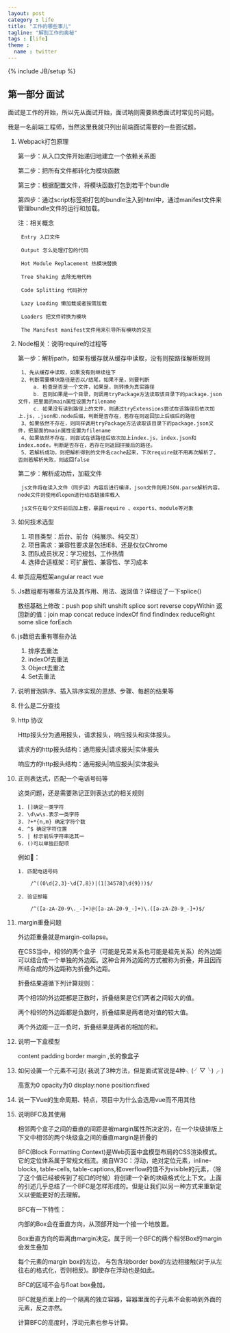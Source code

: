 ```yaml
---
layout: post
category : life
title: "工作的哪些事儿"
tagline: "解剖工作的奥秘"
tags : [life]
theme :
  name : twitter
---
```

{% include JB/setup %}

## 第一部分 面试

面试是工作的开始，所以先从面试开始，面试呐则需要熟悉面试时常见的问题。

我是一名前端工程师，当然这里我就只列出前端面试需要的一些面试题。

1. Webpack打包原理

    第一步：从入口文件开始递归地建立一个依赖关系图

    第二步：把所有文件都转化为模块函数

    第三步：根据配置文件，将模块函数打包到若干个bundle

    第四步：通过script标签把打包的bundle注入到html中，通过manifest文件来管理bundle文件的运行和加载。

    注：相关概念

        Entry 入口文件

        Output 怎么处理打包的代码

        Hot Module Replacement 热模块替换

        Tree Shaking 去除无用代码

        Code Splitting 代码拆分

        Lazy Loading 懒加载或者按需加载

        Loaders 把文件转换为模块

        The Manifest manifest文件用来引导所有模块的交互


2. Node相关：说明require的过程等

    第一步：解析path，如果有缓存就从缓存中读取，没有则按路径解析规则

        1、先从缓存中读取，如果没有则继续往下
        2、判断需要模块路径是否以/结尾，如果不是，则要判断
            a. 检查是否是一个文件，如果是，则转换为真实路径
            b. 否则如果是一个目录，则调用tryPackage方法读取该目录下的package.json文件，把里面的main属性设置为filename
            c. 如果没有读到路径上的文件，则通过tryExtensions尝试在该路径后依次加上.js，.json和.node后缀，判断是否存在，若存在则返回加上后缀后的路径
        3、如果依然不存在，则同样调用tryPackage方法读取该目录下的package.json文件，把里面的main属性设置为filename
        4、如果依然不存在，则尝试在该路径后依次加上index.js，index.json和index.node，判断是否存在，若存在则返回拼接后的路径。
        5、若解析成功，则把解析得到的文件名cache起来，下次require就不用再次解析了，否则若解析失败，则返回false

    第二步：解析成功后，加载文件

        js文件将在读入文件（同步读）内容后进行编译，json文件则用JSON.parse解析内容，node文件则使用dlopen进行动态链接库载入
        
        js文件在每个文件前后加上套，暴露require 、exports、module等对象


3. 如何技术选型

    1. 项目类型：后台、前台（纯展示、纯交互）
    2. 项目需求：兼容性要求是包括IE8、还是仅仅Chrome
    3. 团队成员状况：学习规划、工作热情
    4. 选择合适框架：可扩展性、兼容性、学习成本

4. 单页应用框架angular react vue
5. Js数组都有哪些方法及其作用、用法、返回值？详细说了一下splice()

    数组基础上修改：push pop shift unshift splice sort reverse copyWithin
    返回新的值：join map concat reduce indexOf find findIndex reduceRight some slice forEach

6. js数组去重有哪些办法
    1. 排序去重法
    2. indexOf去重法
    3. Object去重法
    4. Set去重法
7. 说明冒泡排序、插入排序实现的思想、步骤、每趟的结果等
8. 什么是二分查找
9. http 协议

    Http报头分为通用报头，请求报头，响应报头和实体报头。 

    请求方的http报头结构：通用报头|请求报头|实体报头 

    响应方的http报头结构：通用报头|响应报头|实体报头

10. 正则表达式，匹配一个电话号码等

    这类问题，还是需要熟记正则表达式的相关规则

        1. []确定一类字符
        2. \d\w\s.表示一类字符
        3. ?+*{n,m} 确定字符个数
        4. ^$ 确定字符位置
        5. | 标示前后字符串选其一
        6. ()可以单独匹配项

    例如：

        1. 匹配电话号码

            /^((0\d{2,3}-\d{7,8})|(1[34578]\d{9}))$/

        2. 验证邮箱

            /^([a-zA-Z0-9\._-]+)@([a-zA-Z0-9_-]+)\.([a-zA-Z0-9_-]+)$/


11. margin重叠问题

    外边距重叠就是margin-collapse。

    在CSS当中，相邻的两个盒子（可能是兄弟关系也可能是祖先关系）的外边距可以结合成一个单独的外边距。这种合并外边距的方式被称为折叠，并且因而所结合成的外边距称为折叠外边距。

    折叠结果遵循下列计算规则：

    两个相邻的外边距都是正数时，折叠结果是它们两者之间较大的值。

    两个相邻的外边距都是负数时，折叠结果是两者绝对值的较大值。

    两个外边距一正一负时，折叠结果是两者的相加的和。

12. 说明一下盒模型

    content padding border margin ,长的像盒子

13. 如何设置一个元素不可见( 我说了3种方法，但是面试官说是4种╮(╯▽╰)╭ )

    高宽为0 opacity为0 display:none position:fixed

14. 说一下Vue的生命周期、特点，项目中为什么会选用vue而不用其他

15. 说明BFC及其使用

    相邻两个盒子之间的垂直的间距是被margin属性所决定的，在一个块级排版上下文中相邻的两个块级盒之间的垂直margin是折叠的

    BFC(Block Formatting Context)是Web页面中盒模型布局的CSS渲染模式。它的定位体系属于常规文档流。摘自W3C：浮动，绝对定位元素，inline-blocks, table-cells, table-captions,和overflow的值不为visible的元素，（除了这个值已经被传到了视口的时候）将创建一个新的块级格式化上下文。上面的引述几乎总结了一个BFC是怎样形成的。但是让我们以另一种方式来重新定义以便能更好的去理解。

    BFC有一下特性：

    内部的Box会在垂直方向，从顶部开始一个接一个地放置。

    Box垂直方向的距离由margin决定。属于同一个BFC的两个相邻Box的margin会发生叠加

    每个元素的margin box的左边， 与包含块border box的左边相接触(对于从左往右的格式化，否则相反)。即使存在浮动也是如此。

    BFC的区域不会与float box叠加。

    BFC就是页面上的一个隔离的独立容器，容器里面的子元素不会影响到外面的元素，反之亦然。

    计算BFC的高度时，浮动元素也参与计算。